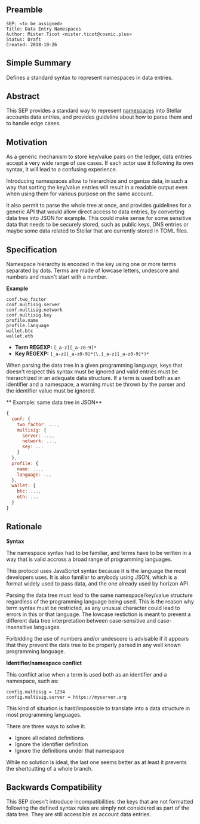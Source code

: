 ## Preamble

```
SEP: <to be assigned>
Title: Data Entry Namespaces
Author: Mister.Ticot <mister.ticot@cosmic.plus>
Status: Draft
Created: 2018-10-26
```

## Simple Summary

Defines a standard syntax to represent namespaces in data entries.

## Abstract

This SEP provides a standard way to represent
[namespaces](https://en.wikipedia.org/wiki/Namespace) into Stellar accounts
data entries, and provides guideline about how to parse them and to handle
edge cases.

## Motivation

As a generic mechanism to store key/value pairs on the ledger, data entries
accept a very wide range of use cases. If each actor use it following its own
syntax, it will lead to a confusing experience.

Introducing namespaces allow to hierarchize and organize data, in such a way 
that sorting the key/value entries will result in a readable output even when 
using them for various purpose on the same account.

It also permit to parse the whole tree at once, and provides guidelines for a 
generic API that would allow direct access to data entries, by converting data 
tree into JSON for example. This could make sense for some sensitive data that 
needs to be securely stored, such as public keys, DNS entries or maybe some 
data related to Stellar that are currently stored in TOML files.

## Specification

Namespace hierarchy is encoded in the key using one or more terms separated by 
dots. Terms are made of lowcase letters, undescore and numbers and musn't start
with a number.

**Example**

```
conf.two_factor
conf.multisig.server
conf.multisig.network
conf.multisig.key
profile.name
profile.language
wallet.btc
wallet.eth
```

* **Term REGEXP:** `[_a-z][_a-z0-9]*`
* **Key REGEXP:** `[_a-z][_a-z0-9]*(\.[_a-z][_a-z0-9]*)*`

When parsing the data tree in a given programming language, keys that doesn't 
respect this syntax must be ignored and valid entries must be hierarchized in 
an adequate data structure. If a term is used both as an identifier and a 
namespace, a warning must be thrown by the parser and the identifier value must 
be ignored.


** Example: same data tree in JSON**

```js
{
  conf: {
    two_factor: ...,
    multisig: {
      server: ...,
      network: ...,
      key: ...
    }
  },
  profile: {
    name: ...,
    language: ...
  },
  wallet: {
    btc: ...,
    eth: ...
  }
}
```


## Rationale

**Syntax**

The namespace syntax had to be familiar, and terms have to be written in a way
that is valid accross a broad range of programming languages.

This protocol uses JavaScript syntax because it is the language the most 
developers uses. It is also familiar to anybody using JSON, which is a format 
widely used to pass data, and the one already used by horizon API.

Parsing the data tree must lead to the same namespace/key/value structure 
regardless of the programming language being used. This is the reason why term 
syntax must be restricted, as any unusual character could lead to errors in 
this or that language. The lowcase restiction is meant to prevent a different 
data tree interpretation between case-sensitive and case-insensitive languages.

Forbidding the use of numbers and/or undescore is advisable if it appears that 
they prevent the data tree to be properly parsed in any well known programming 
language.

**Identifier/namespace conflict**

This conflict arise when a term is used both as an identifier and a namespace, 
such as: 

```
config.multisig = 1234
config.multisig.server = https://myserver.org
```

This kind of situation is hard/impossible to translate into a data structure in
most programming languages.

There are three ways to solve it:

* Ignore all related definitions
* Ignore the identifier definition
* Ignore the definitions under that namespace

While no solution is ideal, the last one seems better as at least it prevents
the shortcutting of a whole branch.

## Backwards Compatibility

This SEP doesn't introduce incompatibilities: the keys that are not formatted
following the defined syntax rules are simply not considered as part of the
data tree. They are still accessible as account data entries.
